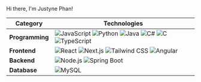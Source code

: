 Hi there, I'm Justyne Phan!








| **Category**        | **Technologies**                                                                                                                                                |
|----------------------|---------------------------------------------------------------------------------------------------------------------------------------------------------------|
| **Programming**      | ![JavaScript](https://img.shields.io/badge/-JavaScript-F7DF1E?style=flat-square&logo=javascript&logoColor=black) ![Python](https://img.shields.io/badge/-Python-3776AB?style=flat-square&logo=python&logoColor=white) ![Java](https://img.shields.io/badge/-Java-007396?style=flat-square&logo=java&logoColor=white) ![C#](https://img.shields.io/badge/-C%23-239120?style=flat-square&logo=c-sharp&logoColor=white) ![C](https://img.shields.io/badge/-C-A8B9CC?style=flat-square&logo=c&logoColor=black) ![TypeScript](https://img.shields.io/badge/-TypeScript-3178C6?style=flat-square&logo=typescript&logoColor=white) |
| **Frontend**         | ![React](https://img.shields.io/badge/-React-61DAFB?style=flat-square&logo=react&logoColor=black) ![Next.js](https://img.shields.io/badge/-Next.js-000000?style=flat-square&logo=nextdotjs&logoColor=white) ![Tailwind CSS](https://img.shields.io/badge/-Tailwind%20CSS-06B6D4?style=flat-square&logo=tailwindcss&logoColor=white) ![Angular](https://img.shields.io/badge/-Angular-DD0031?style=flat-square&logo=angular&logoColor=white) |
| **Backend**          | ![Node.js](https://img.shields.io/badge/-Node.js-339933?style=flat-square&logo=node.js&logoColor=white) ![Spring Boot](https://img.shields.io/badge/-Spring%20Boot-6DB33F?style=flat-square&logo=springboot&logoColor=white) |
| **Database**         | ![MySQL](https://img.shields.io/badge/-MySQL-4479A1?style=flat-square&logo=mysql&logoColor=white)                                                                 |

